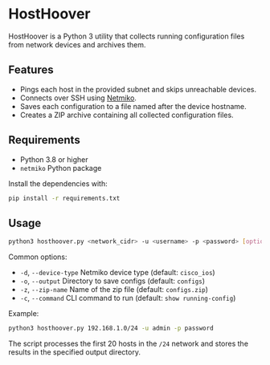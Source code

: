 # HostHoover

HostHoover is a Python 3 utility that collects running configuration files from network devices and archives them.

## Features

- Pings each host in the provided subnet and skips unreachable devices.
- Connects over SSH using [Netmiko](https://github.com/ktbyers/netmiko).
- Saves each configuration to a file named after the device hostname.
- Creates a ZIP archive containing all collected configuration files.

## Requirements

- Python 3.8 or higher
- `netmiko` Python package

Install the dependencies with:

```bash
pip install -r requirements.txt
```

## Usage

```bash
python3 hosthoover.py <network_cidr> -u <username> -p <password> [options]
```

Common options:

- `-d`, `--device-type`  Netmiko device type (default: `cisco_ios`)
- `-o`, `--output`       Directory to save configs (default: `configs`)
- `-z`, `--zip-name`     Name of the zip file (default: `configs.zip`)
- `-c`, `--command`      CLI command to run (default: `show running-config`)

Example:

```bash
python3 hosthoover.py 192.168.1.0/24 -u admin -p password
```

The script processes the first 20 hosts in the `/24` network and stores the results in the specified output directory.
